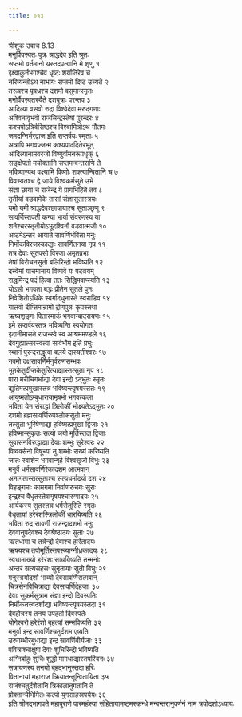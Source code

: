 ```yaml
---
title: ०१३

---
```

श्रीशुक उवाच 8.13  
मनुर्विवस्वतः पुत्रः श्राद्धदेव इति श्रुतः  
सप्तमो वर्तमानो यस्तदपत्यानि मे शृणु १  
इक्ष्वाकुर्नभगश्चैव धृष्टः शर्यातिरेव च  
नरिष्यन्तोऽथ नाभागः सप्तमो दिष्ट उच्यते २  
तरूषश्च पृषध्रश्च दशमो वसुमान्स्मृतः  
मनोर्वैवस्वतस्यैते दशपुत्राः परन्तप ३  
आदित्या वसवो रुद्रा विश्वेदेवा मरुद्गणाः  
अश्विनावृभवो राजन्निन्द्रस्तेषां पुरन्दरः ४  
कश्यपोऽत्रिर्वसिष्ठश्च विश्वामित्रोऽथ गौतमः  
जमदग्निर्भरद्वाज इति सप्तर्षयः स्मृताः ५  
अत्रापि भगवज्जन्म कश्यपाददितेरभूत्  
आदित्यानामवरजो विष्णुर्वामनरूपधृक् ६  
सङ्क्षेपतो मयोक्तानि सप्तमन्वन्तराणि ते  
भविष्याण्यथ वक्ष्यामि विष्णोः शक्त्यान्वितानि च ७  
विवस्वतश्च द्वे जाये विश्वकर्मसुते उभे  
संज्ञा छाया च राजेन्द्र ये प्रागभिहिते तव ८  
तृतीयां वडवामेके तासां संज्ञासुतास्त्रयः  
यमो यमी श्राद्धदेवश्छायायाश्च सुताञ्छृणु ९  
सावर्णिस्तपती कन्या भार्या संवरणस्य या  
शनैश्चरस्तृतीयोऽभूदश्विनौ वडवात्मजौ १०  
अष्टमेऽन्तर आयाते सावर्णिर्भविता मनुः  
निर्मोकविरजस्काद्याः सावर्णितनया नृप ११  
तत्र देवाः सुतपसो विरजा अमृतप्रभाः  
तेषां विरोचनसुतो बलिरिन्द्रो भविष्यति १२  
दत्त्वेमां याचमानाय विष्णवे यः पदत्रयम्  
राद्धमिन्द्र पदं हित्वा ततः सिद्धिमवाप्स्यति १३  
योऽसौ भगवता बद्धः प्रीतेन सुतले पुनः  
निवेशितोऽधिके स्वर्गादधुनास्ते स्वराडिव १४  
गालवो दीप्तिमान्रामो द्रोणपुत्रः कृपस्तथा  
ऋष्यशृङ्गः पितास्माकं भगवान्बादरायणः १५  
इमे सप्तर्षयस्तत्र भविष्यन्ति स्वयोगतः  
इदानीमासते राजन्स्वे स्व आश्रममण्डले १६  
देवगुह्यात्सरस्वत्यां सार्वभौम इति प्रभुः  
स्थानं पुरन्दराद्धृत्वा बलये दास्यतीश्वरः १७  
नवमो दक्षसावर्णिर्मनुर्वरुणसम्भवः  
भूतकेतुर्दीप्तकेतुरित्याद्यास्तत्सुता नृप १८  
पारा मरीचिगर्भाद्या देवा इन्द्रो ऽद्भुतः स्मृतः  
द्युतिमत्प्रमुखास्तत्र भविष्यन्त्यृषयस्ततः १९  
आयुष्मतोऽम्बुधारायामृषभो भगवत्कला  
भविता येन संराद्धां त्रिलोकीं भोक्ष्यतेऽद्भुतः २०  
दशमो ब्रह्मसावर्णिरुपश्लोकसुतो मनुः  
तत्सुता भूरिषेणाद्या हविष्मत्प्रमुखा द्विजाः २१  
हविष्मान्सुकृतः सत्यो जयो मूर्तिस्तदा द्विजाः  
सुवासनविरुद्धाद्या देवाः शम्भुः सुरेश्वरः २२  
विष्वक्सेनो विषूच्यां तु शम्भोः सख्यं करिष्यति  
जातः स्वांशेन भगवान्गृहे विश्वसृजो विभुः २३  
मनुर्वै धर्मसावर्णिरेकादशम आत्मवान्  
अनागतास्तत्सुताश्च सत्यधर्मादयो दश २४  
विहङ्गमाः कामगमा निर्वाणरुचयः सुराः  
इन्द्रश्च वैधृतस्तेषामृषयश्चारुणादयः २५  
आर्यकस्य सुतस्तत्र धर्मसेतुरिति स्मृतः  
वैधृतायां हरेरंशस्त्रिलोकीं धारयिष्यति २६  
भविता रुद्र सावर्णी राजन्द्वादशमो मनुः  
देववानुपदेवश्च देवश्रेष्ठादयः सुताः २७  
ऋतधामा च तत्रेन्द्रो देवाश्च हरितादयः  
ऋषयश्च तपोमूर्तिस्तपस्व्याग्नीध्रकादयः २८  
स्वधामाख्यो हरेरंशः साधयिष्यति तन्मनोः  
अन्तरं सत्यसहसः सुनृतायाः सुतो विभुः २९  
मनुस्त्रयोदशो भाव्यो देवसावर्णिरात्मवान्  
चित्रसेनविचित्राद्या देवसावर्णिदेहजाः ३०  
देवाः सुकर्मसुत्राम संज्ञा इन्द्रो दिवस्पतिः  
निर्मोकतत्त्वदर्शाद्या भविष्यन्त्यृषयस्तदा ३१  
देवहोत्रस्य तनय उपहर्ता दिवस्पतेः  
योगेश्वरो हरेरंशो बृहत्यां सम्भविष्यति ३२  
मनुर्वा इन्द्र सावर्णिश्चतुर्दशम एष्यति  
उरुगम्भीरबुधाद्या इन्द्र सावर्णिवीर्यजाः ३३  
पवित्राश्चाक्षुषा देवाः शुचिरिन्द्रो भविष्यति  
अग्निर्बाहुः शुचिः शुद्धो मागधाद्यास्तपस्विनः ३४  
सत्रायणस्य तनयो बृहद्भानुस्तदा हरिः  
वितानायां महाराज क्रियातन्तून्वितायिता ३५  
राजंश्चतुर्दशैतानि त्रिकालानुगतानि ते  
प्रोक्तान्येभिर्मितः कल्पो युगसाहस्रपर्ययः ३६  
इति श्रीमद्भागवते महापुराणे पारमहंस्यां संहितायामष्टमस्कन्धे मन्वन्तरानुवर्णनं नाम त्रयोदशोऽध्यायः